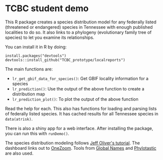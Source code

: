 # TCBC student demo

This R package creates a species distribution model for any federally listed (threatened or endangered) species in Tennessee with enough published localities to do so. It also links to a phylogeny (evolutionary family tree of species) to let you examine its relationships.

You can install it in R by doing:

```
install.packages("devtools")
devtools::install_github("TCBC_prototype/localreports")
```

The main functions are:

* `lr_get_gbif_data_for_species()`: Get GBIF locality information for a species
* `lr_prediction()`: Use the output of the above function to create a distribution map
* `lr_prediction_plot()`: To plot the output of the above function

Read the help for each. This also has functions for loading and parsing lists of federally listed species. It has cached results for all Tennessee species in `data(atrisk)`.

There is also a shiny app for a web interface. After installing the package, you can run this with `runDemo()`.

The species distribution modeling follows [Jeff Oliver's tutorial](https://jcoliver.github.io/learn-r/011-species-distribution-models.html). The dashboard links out to [OneZoom](http://onezoom.org). Tools from [Global Names](http://gnrd.globalnames.org/) and [Phylotastic](http://www.phylotastic.org) are also used.
